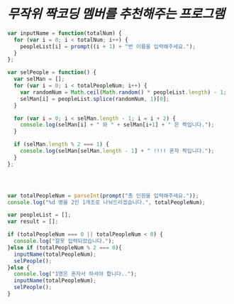 _**무작위 짝코딩 멤버를 추천해주는 프로그램**_
==============================================

~~~~~~~~~~~~~~~~~~~~~~~~~~~~~~~~~~~~~~~~~~~javascript
var inputName = function(totalNum) {
  for (var i = 0; i < totalNum; i++) {
    peopleList[i] = prompt((i + 1) + "번 이름을 입력해주세요.");
  }
};

var selPeople = function() {
  var selMan = [];
  for (var i = 0; i < totalPeopleNum; i++) {
    var randomNum = Math.ceil(Math.random() * peopleList.length) - 1;
    selMan[i] = peopleList.splice(randomNum, 1)[0];
  }

  for (var i = 0; i < selMan.length - 1; i = i + 2) {
    console.log(selMan[i] + " 와 " + selMan[i+1] + " 은 짝입니다.");
  }

  if (selMan.length % 2 === 1) {
    console.log(selMan[selMan.length - 1] + " !!!! 혼자 짝입니다.");
  }
};




var totalPeopleNum = parseInt(prompt("총 인원을 입력해주세요."));
console.log("%d 명을 2인 1개조로 나눠드리겠습니다.", totalPeopleNum);

var peopleList = [];
var result = [];

if (totalPeopleNum === 0 || totalPeopleNum < 0) {
  console.log("잘못 입력되었습니다.");
}else if (totalPeopleNum % 2 === 0){
  inputName(totalPeopleNum);
  selPeople();
}else {
  console.log("1명은 혼자서 하셔야 합니다..");
  inputName(totalPeopleNum);
  selPeople();
}
~~~~~~~~~~~~~~~~~~~~~~~~~~~~~~~~~~~~~~~~~~~~~~~~~~~~~~~~~~~~~~~~~~~~~
